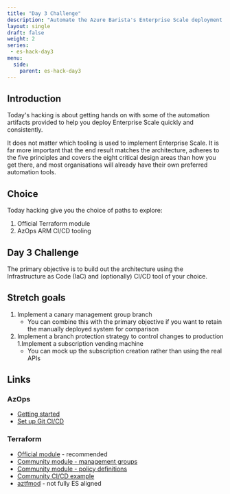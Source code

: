 ```yaml
---
title: "Day 3 Challenge"
description: "Automate the Azure Barista's Enterprise Scale deployment with either Terraform or AzOps."
layout: single
draft: false
weight: 2
series:
 - es-hack-day3
menu:
  side:
    parent: es-hack-day3
---
```


## Introduction

Today's hacking is about getting hands on with some of the automation artifacts provided to help you deploy Enterprise Scale quickly and consistently.

It does not matter which tooling is used to implement Enterprise Scale. It is far more important that the end result matches the architecture, adheres to the five principles and covers the eight critical design areas than how you get there, and most organisations will already have their own preferred automation tools.

## Choice

Today hacking give you the choice of paths to explore:

1. Official Terraform module
1. AzOps ARM CI/CD tooling

## Day 3 Challenge

The primary objective is to build out the architecture using the Infrastructure as Code (IaC) and (optionally) CI/CD tool of your choice.

## Stretch goals

1. Implement a canary management group branch
    * You can combine this with the primary objective if you want to retain the manually deployed system for comparison
1. Implement a branch protection strategy to control changes to production
1.Implement a subscription vending machine
    * You can mock up the subscription creation rather than using the real APIs

## Links

### AzOps

* [Getting started](https://github.com/Azure/Enterprise-Scale/blob/main/docs/Deploy/getting-started.md)
* [Set up Git CI/CD](https://github.com/Azure/Enterprise-Scale/blob/main/docs/enterprise-scale-iab/setup-git-cicd.md)

### Terraform

* [Official module](https://registry.terraform.io/modules/Azure/caf-enterprise-scale/azurerm/latest) - recommended
* [Community module - management groups](https://github.com/terraform-azurerm-modules/terraform-azurerm-management-groups)
* [Community module - policy definitions](https://github.com/terraform-azurerm-modules/terraform-azurerm-azopsreference)
* [Community CI/CD example](https://github.com/terraform-azurerm-examples/terraform-enterprisescale-starter)
* [aztfmod](https://github.com/Azure/caf-terraform-landingzones) - not fully ES aligned
